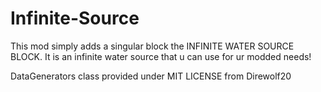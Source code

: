 # Infinite-Source

This mod simply adds a singular block the INFINITE WATER SOURCE BLOCK.
It is an infinite water source that u can use for ur modded needs!

DataGenerators class provided under MIT LICENSE from Direwolf20
